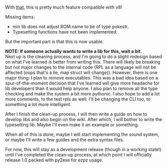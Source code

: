With [that](https://github.com/logicplace/Imperial/commit/071c4a67a8bd9ea5d8d71a1f5945796847283aef),
 this is pretty much feature compatible with v8!

Missing items:
* min lib does not adjust ROM.name to be of type pokestr.
* Typesetting functions have not been implemented.

But the important part is that this is now usable.

**NOTE: If someone actually wants to write a lib for this, wait a bit.**  
Next up is the cleaning process, and I'm going to do a slight redesign based
 on what I've learned is better from writing this. There will likely be breaking
 but not major changes to the internal code (RPL as a language will not be
 affected (oops that's a lie, map struct will change)). However, there is one
 major thing: I plan to remove executables.
 This was a bad idea based on a spur-of-the-moment decision that I've learned
 will give more headache for lib developers than it would help anyone. I also
 plan to remove all the type checking and make the system a bit more pythonic.
 I also hope to add a lot more comments, to the test rpls as well. I'll be
 changing the CLI too, to something a lot more intelligent.

After I finish the clean-up process, I will then write a guide on how to develop
 libs and also begin on the wiki. After which, I will bother to write the
 typesetting lib. Maybe I'll even make it an example or something.

When all of this is done, maybe I will start implementing the sound system, or
 maybe I'll write a few guides and the extra syntax files.

For now, this will stay as a development release (though in a working state!)
 until I've completed the clean-up process, at which point I will officially
 release 1.0 packed with py2exe for ezpz usage.
